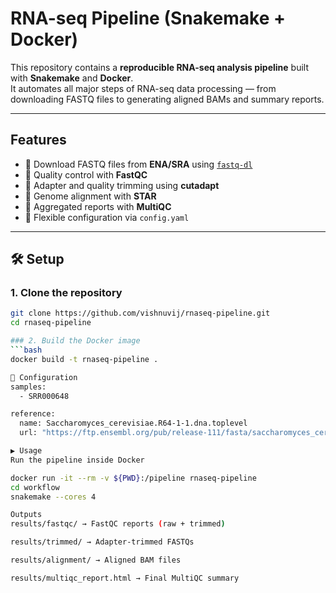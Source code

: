 # RNA-seq Pipeline (Snakemake + Docker)

This repository contains a **reproducible RNA-seq analysis pipeline** built with **Snakemake** and **Docker**.  
It automates all major steps of RNA-seq data processing — from downloading FASTQ files to generating aligned BAMs and summary reports.

---

##  Features
- 🔹 Download FASTQ files from **ENA/SRA** using [`fastq-dl`](https://github.com/rnajena/fastq-dl)  
- 🔹 Quality control with **FastQC**  
- 🔹 Adapter and quality trimming using **cutadapt**  
- 🔹 Genome alignment with **STAR**  
- 🔹 Aggregated reports with **MultiQC**  
- 🔹 Flexible configuration via `config.yaml`

---

## 🛠️ Setup

### 1. Clone the repository
```bash
git clone https://github.com/vishnuvij/rnaseq-pipeline.git
cd rnaseq-pipeline

### 2. Build the Docker image
```bash
docker build -t rnaseq-pipeline .

📂 Configuration
samples:
  - SRR000648

reference:
  name: Saccharomyces_cerevisiae.R64-1-1.dna.toplevel
  url: "https://ftp.ensembl.org/pub/release-111/fasta/saccharomyces_cerevisiae/dna/Saccharomyces_cerevisiae.R64-1-1.dna.toplevel.fa.gz"

▶️ Usage
Run the pipeline inside Docker

docker run -it --rm -v ${PWD}:/pipeline rnaseq-pipeline
cd workflow
snakemake --cores 4

Outputs
results/fastqc/ → FastQC reports (raw + trimmed)

results/trimmed/ → Adapter-trimmed FASTQs

results/alignment/ → Aligned BAM files

results/multiqc_report.html → Final MultiQC summary


